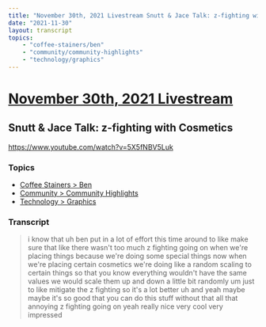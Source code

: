 ```yaml
---
title: "November 30th, 2021 Livestream Snutt & Jace Talk: z-fighting with Cosmetics"
date: "2021-11-30"
layout: transcript
topics:
    - "coffee-stainers/ben"
    - "community/community-highlights"
    - "technology/graphics"
---
```

# [November 30th, 2021 Livestream](../2021-11-30.md)
## Snutt & Jace Talk: z-fighting with Cosmetics
https://www.youtube.com/watch?v=5X5fNBV5Luk

### Topics
* [Coffee Stainers > Ben](../topics/coffee-stainers/ben.md)
* [Community > Community Highlights](../topics/community/community-highlights.md)
* [Technology > Graphics](../topics/technology/graphics.md)

### Transcript

> i know that uh ben put in a lot of effort this time around to like make sure that like there wasn't too much z fighting going on when we're placing things because we're doing some special things now when we're placing certain cosmetics we're doing like a random scaling to certain things so that you know everything wouldn't have the same values we would scale them up and down a little bit randomly um just to like mitigate the z fighting so it's a lot better uh and yeah maybe maybe it's so good that you can do this stuff without that all that annoying z fighting going on yeah really nice very cool very impressed
